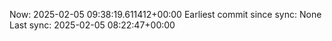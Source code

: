 Now: 2025-02-05 09:38:19.611412+00:00 Earliest commit since sync: None Last sync: 2025-02-05 08:22:47+00:00
